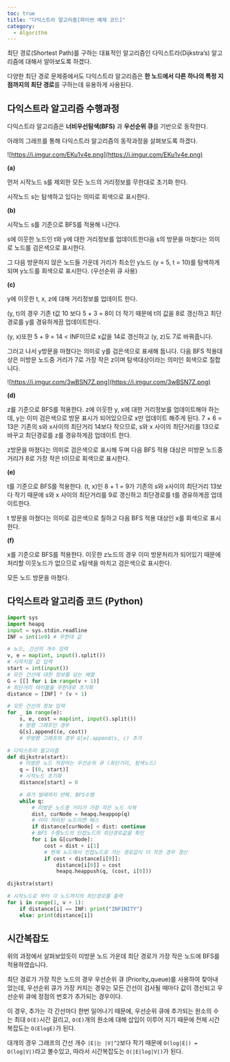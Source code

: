 ```yaml
---
toc: true
title: "다익스트라 알고리즘[파이썬 예제 코드]"
category:
  - Algorithm
---
```


최단 경로$($Shortest Path)를 구하는 대표적인 알고리즘인 다익스트라$($Dijkstra’s) 알고리즘에 대해서 알아보도록 하겠다.

다양한 최단 경로 문제중에서도 다익스트라 알고리즘은 **한 노드에서 다른 하나의 특정 지점까지의 최단 경로**를 구하는데 유용하게 사용된다.

## 다익스트라 알고리즘 수행과정

다익스트라 알고리즘은 **너비우선탐색$($BFS)** 과 **우선순위 큐**를 기반으로 동작한다.

아래의 그래프를 통해 다익스트라 알고리즘의 동작과정을 살펴보도록 하겠다.

![https://i.imgur.com/EKu1v4e.png](https://i.imgur.com/EKu1v4e.png)

**$($a)**

먼저 시작노드 s를 제외한 모든 노드의 거리정보를 무한대로 초기화 한다. 

시작노드 s는 탐색하고 있다는 의미로 회색으로 표시한다.

**$($b)**

시작노드 s를 기준으로 BFS를 적용해 나간다. 

s에 이웃한 노드인 t와 y에 대한 거리정보를 업데이트한다음 s의 방문을 마쳤다는 의미로 노드를 검은색으로 표시한다. 

그 다음 방문하지 않은 노드들 가운데 거리가 최소인 y노드 $($y = 5, t = 10)를 탐색하게 되며 y노드를 회색으로 표시한다. $($우선순위 큐 사용)

**$($c)**

 y에 이웃한 t, x, z에 대해 거리정보를 업데이트 한다.

$($y, t)의 경우 기존 t값 10 보다 5 + 3 = 8이 더 작기 때문에 t의 값을 8로 갱신하고 최단경로를 y를 경유하게끔 업데이트한다.

$($y, x)또한 5 + 9 = 14 < INF이므로 x값을 14로 갱신하고 $($y, z)도 7로 바꿔줍니다.

그러고 나서 y방문을 마쳤다는 의미로 y를 검은색으로 표새해 둡니다. 다음 BFS 적용대상은 미방문 노드중 거리가 7로 가장 작은 z이며 탐색대상이라는 의미인 회색으로 칠합니다.

![https://i.imgur.com/3wBSN7Z.png](https://i.imgur.com/3wBSN7Z.png)

**$($d)**

z를 기준으로 BFS를 적용한다. z에 이웃한 y, x에 대한 거리정보를 업데이트해야 하는데, y는 이미 검은색으로 방문 표시가 되어있으므로 x만 업데이트 해주게 된다. 7 + 6 = 13은 기존의 s와 x사이의 최단거리 14보다 작으므로, s와 x 사이의 최단거리를 13으로 바꾸고 최단경로를 z를 경유하게끔 업데이트 한다. 

z방문을 마쳤다는 의미로 검은색으로 표시해 두며 다음 BFS 적용 대상은 미방문 노드중 거리가 8로 가장 작은 t이므로 회색으로 표시한다.

**$($e)**

t를 기준으로 BFS를 적용한다. $($t, x)인 8 + 1 = 9가 기존의 s와 x사이의 최단거리 13보다 작기 때문에 s와 x 사이의 최단거리를 9로 갱신하고 최단경로를 t를 경유하게끔 업데이트한다.

t 방문을 마쳤다는 의미로 검은색으로 칠하고 다음 BFS 적용 대상인 x를 회색으로 표시한다.

**$($f)**

x를 기준으로 BFS를 적용한다. 이웃한 z노드의 경우 이미 방문처리가 되어있기  때문에 처리할 이웃노드가 없으므로 x탐색을 마치고 검은색으로 표시한다.

모든 노드 방문을 마쳤다. 

## 다익스트라 알고리즘 코드 $($Python)

```python
import sys
import heapq
input = sys.stdin.readline
INF = int(1e9) # 무한대 값

# 노드, 간선의 개수 입력
v, e = map(int, input().split())
# 시작지점 값 입력
start = int(input())
# 모든 간선에 대한 정보를 담는 배열
G = [[] for i in range(v + 1)]
# 최단거리 테이블을 무한대로 초기화
distance = [INF] * (v + 1)

# 모든 간선의 정보 입력
for _ in range(e):
    s, e, cost = map(int, input().split())
    # 방향 그래프인 경우
    G[s].append((e, cost))
    # 무방향 그래프의 경우 G[e].append(s, c) 추가

# 다익스트라 알고리즘
def dijkstra(start):
    # 미방문 노드 저장하는 우선순위 큐 (최단거리, 탐색노드)
    q = [(0, start)]
    # 시작노드 초기화
    distance[start] = 0

    # 큐가 빌때까지 반복. BFS수행
    while q:
        # 미방문 노드중 거리가 가장 작은 노드 삭제
        dist, curNode = heapq.heappop(q)
        # 이미 처리된 노드이면 패스
        if distance[curNode] < dist: continue
        # BFS 수행노드의 인접노드의 최단경로값을 확인
        for i in G[curNode]:
            cost = dist + i[1]
            # 현재 노드에서 인접노드로 가는 경로값이 더 작은 경우 갱신
            if cost < distance[i[0]]:
                distance[i[0]] = cost
                heapq.heappush(q, (cost, i[0]))

dijkstra(start)

# 시작노드로 부터 각 노드까지의 최단경로를 출력
for i in range(1, v + 1):
    if distance[i] == INF: print("INFINITY")
    else: print(distance[i])
```

## 시간복잡도

위의 과정에서 살펴보았듯이 미방문 노드 가운데 최단 경로가 가장 작은 노드에 BFS를 적용하였습니다.

최단 경로가 가장 작은 노드의 경우 우선순위 큐 $($Priority_queue)를 사용하여 찾아내었는데, 우선순위 큐가 가장 커지는 경우는 모든 간선이 검사될 때마다 값이 갱신되고 우선순위 큐에 정점의 번호가 추가되는 경우이다.

이 경우, 추가는 각 간선마다 한번 일어나기 때문에, 우선순위 큐에 추가되는 원소의 수는 최대 `O(E)`시간 걸리고, `O(E)`개의 원소에 대해 삽입이 이루어 지기 때문에 전체 시간 복잡도는 `O(ElogE)`가 된다.

대개의 경우 그래프의 간선 개수 `|E|는 |V|^2`보다 작기 때문에 `O(log|E|) = O(log|V|)`라고 볼수있고, 따라서 시간복잡도는 `O(|E|log|V|)`가 된다.